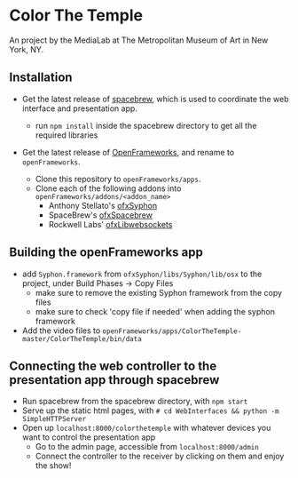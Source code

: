 Color The Temple
================

An project by the MediaLab at The Metropolitan Museum of Art in New York, NY.

## Installation

* Get the latest release of [spacebrew](http://spacebrew.cc), which is used to coordinate the web interface and presentation app.
  * run `npm install` inside the spacebrew directory to get all the required libraries

* Get the latest release of [OpenFrameworks](http://openframeworks.cc), and rename to `openFrameworks`.
  * Clone this repository to `openFrameworks/apps`.
  * Clone each of the following addons into `openFrameworks/addons/<addon_name>`
    * Anthony Stellato's [ofxSyphon](https://github.com/astellato/ofxSyphon)
    * SpaceBrew's [ofxSpacebrew](https://github.com/Spacebrew/ofxSpacebrew)
    * Rockwell Labs' [ofxLibwebsockets](https://github.com/labatrockwell/ofxLibwebsockets)

## Building the openFrameworks app

* add `Syphon.framework` from `ofxSyphon/libs/Syphon/lib/osx` to the project, under Build Phases -> Copy Files
  * make sure to remove the existing Syphon framework from the copy files
  * make sure to check 'copy file if needed' when adding the syphon framework
* Add the video files to `openFrameworks/apps/ColorTheTemple-master/ColorTheTemple/bin/data`

## Connecting the web controller to the presentation app through spacebrew

* Run spacebrew from the spacebrew directory, with `npm start`
* Serve up the static html pages, with `# cd WebInterfaces && python -m SimpleHTTPServer`
* Open up `localhost:8000/colorthetemple` with whatever devices you want to control the presentation app
  * Go to the admin page, accessible from `localhost:8000/admin`
  * Connect the controller to the receiver by clicking on them and enjoy the show!
